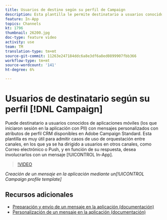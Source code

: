 ```yaml
---
title: Usuarios de destino según su perfil de Campaign
description: Esta plantilla le permite destinatario a usuarios conocidos de aplicaciones móviles con mensajes personalizados con atributos de perfil CRM disponibles en Adobe Campaign Standard (ACS).
feature: In-App
topics: Channels
kt: 1796
thumbnail: 26200.jpg
doc-type: feature video
activity: use
team: TM
translation-type: tm+mt
source-git-commit: 11263e247184ddc6a8e3df6a8ed0899907fbb366
workflow-type: tm+mt
source-wordcount: '141'
ht-degree: 6%

---
```



# Usuarios de destinatario según su perfil [!DNL Campaign]

Puede destinatario a usuarios conocidos de aplicaciones móviles (los que iniciaron sesión en la aplicación con PII) con mensajes personalizados con atributos de perfil CRM disponibles en Adobe Campaign Standard. Esta plantilla es muy útil para admitir casos de uso de orquestación entre canales, en los que ya se ha dirigido a usuarios en otros canales, como Correo electrónico o Push, y en función de su respuesta, desea involucrarlos con un mensaje [!UICONTROL In-App].

>[!VIDEO](https://video.tv.adobe.com/v/26200?quality=12)

*Creación de un mensaje en la aplicación mediante un[!UICONTROL Campaign profile template]*

## Recursos adicionales

* [Preparación y envío de un mensaje en la aplicación (documentación)](https://docs.adobe.com/content/help/en/campaign-standard/using/communication-channels/in-app-messaging/preparing-and-sending-an-in-app-message.html)
* [Personalización de un mensaje en la aplicación (documentación)](https://docs.adobe.com/content/help/en/campaign-standard/using/communication-channels/in-app-messaging/customizing-an-in-app-message.html)
